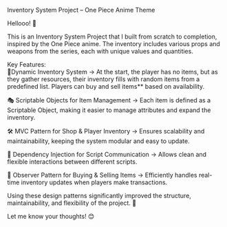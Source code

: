 Inventory System Project – One Piece Anime Theme

Hellooo! 👋  

This is an Inventory System Project that I built from scratch to completion, inspired by the One Piece anime. The inventory includes various props and weapons from the series, each with unique values and quantities.  

Key Features:  
🛒Dynamic Inventory System → At the start, the player has no items, but as they gather resources, their inventory fills with random items from a predefined list. Players can    buy and sell items** based on availability.  

🎭 Scriptable Objects for Item Management → Each item is defined as a Scriptable Object, making it easier to manage attributes and expand the inventory.  

🛠 MVC Pattern for Shop & Player Inventory → Ensures scalability and maintainability, keeping the system modular and easy to update.  

🔄 Dependency Injection for Script Communication → Allows clean and flexible interactions between different scripts.  

🔁 Observer Pattern for Buying & Selling Items → Efficiently handles real-time inventory updates when players make transactions.  

Using these design patterns significantly improved the structure, maintainability, and flexibility of the project. 🚀  

Let me know your thoughts! 😊
 
